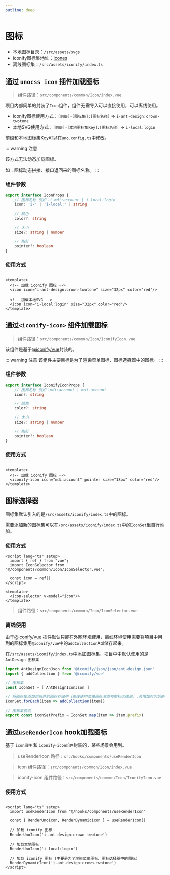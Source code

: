 ```yaml
---
outline: deep
---
```


# 图标

* 本地图标目录：`/src/assets/svgs`
* iconify图标集地址：[icones](https://icones.js.org/)
* 离线图标集：`/src/assets/iconify/index.ts`

## 通过 `unocss icon` 插件加载图标

> 组件路径：`src/components/common/Icon/index.vue`

项目内部简单的封装了`Icon`组件，组件无需导入可以直接使用，可以离线使用。

* iconify图标使用方式：`[前缀]-[图标集]:[图标名称]` => `i-ant-design:crown-twotone`
* 本地SVG使用方式：`[前缀]-[本地图标集Key]:[图标名称]` => `i-local:login`

前缀和本地图标集Key可以在`uno.config,ts`中修改。

::: warning 注意

该方式无法动态加载图标。

如：图标动态拼接、接口返回来的图标名称。
:::

### 组件参数

```ts
export interface IconProps {
    // 图标名称 例如：i-mdi:account | i-local:login
    icon: 'i-' | 'i-local:' | string

    // 颜色
    color?: string

    // 大小
    size?: string | number

    // 指针
    pointer?: boolean
}
```

### 使用方式

```vue

<template>
  <!-- 加载 iconify 图标 -->
  <icon icon="i-ant-design:crown-twotone" size="32px" color="red"/>

  <!-- 加载本地SVG -->
  <icon icon="i-local:login" size="32px" color="red"/>
</template>
```

## 通过`<iconify-icon>` 组件加载图标

> 组件路径：`src/components/common/Icon/IconifyIcon.vue`

该组件是基于[@iconify/vue](https://iconify.design/docs/icon-components/vue/)封装的。

::: warning 注意
该组件主要目标是为了渲染菜单图标、图标选择器中的图标。
:::

### 组件参数

```ts
export interface IconifyIconProps {
    // 图标名称 例如：mdi:account | mdi-account
    icon?: string

    // 颜色
    color?: string

    // 大小
    size?: string | number

    // 指针
    pointer?: boolean
}
```

### 使用方式

```vue

<template>
  <!-- 加载 iconify 图标 -->
  <iconify-icon icon="mdi:account" pointer size="18px" color="red"/>
</template>
```

## 图标选择器

图标集默认引入的是`/src/assets/iconify/index.ts`中的图标。

需要添加新的图标集可以在`/src/assets/iconify/index.ts`中的`IconSet`里自行添加。

### 使用方式

```vue
<script lang="ts" setup>
  import { ref } from "vue";
  import IconSelector from "@/components/common/Icon/IconSelector.vue";

  const icon = ref()
</script>

<template>
  <icon-selector v-model="icon"/>
</template>
```

> 组件路径：`src/components/common/Icon/IconSelector.vue`

### 离线使用

由于[@iconify/vue](https://iconify.design/docs/icon-components/vue/)
插件默认只能在外网环境使用，离线环境使用需要将项目中用到的图标集用`@iconify/vue`中的`addCollection`Api储存起来。

在`/src/assets/iconify/index.ts`中添加图标集，项目中中默认使用的是 `AntDesign 图标集 `

```ts
import AntDesignIconJson from '@iconify/json/json/ant-design.json'
import { addCollection } from '@iconify/vue'

// 图标集
const IconSet = [ AntDesignIconJson ]

// 将图标集添加到组件的图标存储中（离线使用菜单图标渲染和图标选择器）,会增加打包后的体积
IconSet.forEach(item => addCollection(item))

// 图标集前缀
export const iconSetPrefix = IconSet.map(item => item.prefix)
```

## 通过`useRenderIcon` hook加载图标

基于 `icon组件` 和 `iconify-icon组件`封装的，某些场景会用到。

> useRenderIcon 路径：`src/hooks/components/useRenderIcon`

> icon 组件路径：`src/components/common/Icon/index.vue`

> iconify-icon 组件路径：`src/components/common/Icon/IconifyIcon.vue`

### 使用方式

```vue

<script lang="ts" setup>
  import useRenderIcon from "@/hooks/components/useRenderIcon"

  const { RenderUnoIcon, RenderDynamicIcon } = useRenderIcon()

  // 加载 iconify 图标 
  RenderUnoIcon('i-ant-design:crown-twotone')

  // 加载本地图标
  RenderUnoIcon('i-local:login')

  // 加载 iconify 图标 (主要是为了渲染菜单图标、图标选择器中的图标)
  RenderDynamicIcon('i-ant-design:crown-twotone')
</script>
```